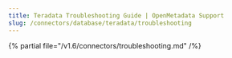 ```yaml
---
title: Teradata Troubleshooting Guide | OpenMetadata Support
slug: /connectors/database/teradata/troubleshooting
---
```


{% partial file="/v1.6/connectors/troubleshooting.md" /%}
